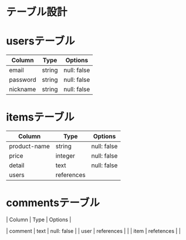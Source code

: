 # テーブル設計
# usersテーブル
| Column     | Type   | Options     |
| ---------- | ------ | ----------- |
| email      | string | null: false |
| password   | string | null: false |
| nickname   | string | null: false |

# itemsテーブル
| Column       | Type       | Options     |
|--------------|------------|-------------|
| product-name | string     | null: false |
| price        | integer    | null: false |
| detail       | text       | null: false |
| users        | references |             |

# commentsテーブル

| Column       | Type       | Options     |

| comment      | text       | null: false |
| user         | references |             |
| item         | refetences |             |